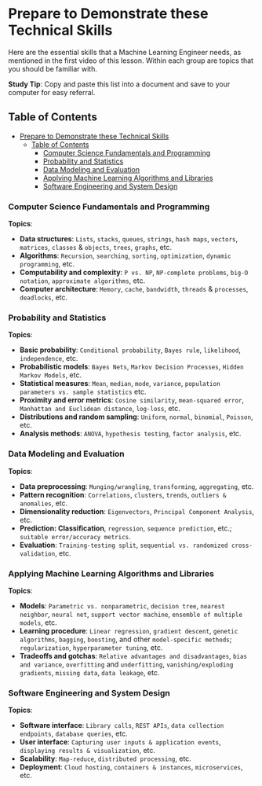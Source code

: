 # Prepare to Demonstrate these Technical Skills

Here are the essential skills that a Machine Learning Engineer needs, as mentioned in the first video of this lesson. Within each group are topics that you should be familiar with.

**Study Tip**: Copy and paste this list into a document and save to your computer for easy referral.

## Table of Contents

- [Prepare to Demonstrate these Technical Skills](#prepare-to-demonstrate-these-technical-skills)
  - [Table of Contents](#table-of-contents)
    - [Computer Science Fundamentals and Programming](#computer-science-fundamentals-and-programming)
    - [Probability and Statistics](#probability-and-statistics)
    - [Data Modeling and Evaluation](#data-modeling-and-evaluation)
    - [Applying Machine Learning Algorithms and Libraries](#applying-machine-learning-algorithms-and-libraries)
    - [Software Engineering and System Design](#software-engineering-and-system-design)

### Computer Science Fundamentals and Programming

**Topics**:

- **Data structures**: `Lists`, `stacks`, `queues`, `strings`, `hash maps`, `vectors`, `matrices`, `classes` & `objects`, `trees`, `graphs`, etc.
- **Algorithms**: `Recursion`, `searching`, `sorting`, `optimization`, `dynamic programming`, etc.
- **Computability and complexity**: `P vs. NP`, `NP-complete problems`, `big-O notation`, `approximate algorithms`, etc.
- **Computer architecture**: `Memory`, `cache`, `bandwidth`, `threads` & `processes`, `deadlocks`, etc.

### Probability and Statistics

**Topics**:

- **Basic probability**: `Conditional probability`, `Bayes rule`, `likelihood`, `independence`, etc.
- **Probabilistic models**: `Bayes Nets`, `Markov Decision Processes`, `Hidden Markov Models`, etc.
- **Statistical measures**: `Mean`, `median`, `mode`, `variance`, `population parameters vs. sample statistics` etc.
- **Proximity and error metrics**: `Cosine similarity`, `mean-squared error`, `Manhattan and Euclidean distance`, `log-loss`, etc.
- **Distributions and random sampling**: `Uniform`, `normal`, `binomial`, `Poisson`, etc.
- **Analysis methods**: `ANOVA`, `hypothesis testing`, `factor analysis`, etc.

### Data Modeling and Evaluation

**Topics**:

- **Data preprocessing**: `Munging/wrangling`, `transforming`, `aggregating`, etc.
- **Pattern recognition**: `Correlations`, `clusters`, `trends`, `outliers & anomalies`, etc.
- **Dimensionality reduction**: `Eigenvectors`, `Principal Component Analysis`, etc.
- **Prediction: Classification**, `regression`, `sequence prediction`, etc.; `suitable error/accuracy metrics`.
- **Evaluation**: `Training-testing split`, `sequential vs. randomized cross-validation`, etc.

### Applying Machine Learning Algorithms and Libraries

**Topics**:

- **Models**: `Parametric vs. nonparametric`, `decision tree`, `nearest neighbor`, `neural net`, `support vector machine`, `ensemble of multiple models`, etc.
- **Learning procedure**: `Linear regression`, `gradient descent`, `genetic algorithms`, `bagging`, `boosting`, and other `model-specific methods`; `regularization`, `hyperparameter tuning`, etc.
- **Tradeoffs and gotchas**: `Relative advantages and disadvantages`, `bias and variance`, `overfitting` and `underfitting`, `vanishing/exploding gradients`, `missing data`, `data leakage`, etc.

### Software Engineering and System Design

**Topics**:

- **Software interface**: `Library calls`, `REST APIs`, `data collection endpoints`, `database queries`, etc.
- **User interface**: `Capturing user inputs & application events`, `displaying results & visualization`, etc.
- **Scalability**: `Map-reduce`, `distributed processing`, etc.
- **Deployment**: `Cloud hosting`, `containers & instances`, `microservices`, etc.
